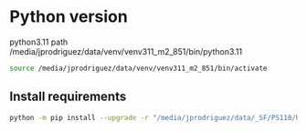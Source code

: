 # Python version

python3.11
path /media/jprodriguez/data/venv/venv311_m2_851/bin/python3.11

```bash
source /media/jprodriguez/data/venv/venv311_m2_851/bin/activate
```

## Install requirements

```bash
python -m pip install --upgrade -r "/media/jprodriguez/data/_SF/PS118/UOC/Ciencia-Datos/M2.851 - Tipología y ciclo de vida de los datos/PR1/web-scraping-pract1/requirements.txt" pip
```